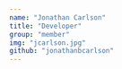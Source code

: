 ```yaml
---
name: "Jonathan Carlson"
title: "Developer"
group: "member"
img: "jcarlson.jpg"
github: "jonathanbcarlson"
---
```

